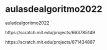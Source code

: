 # aulasdealgoritmo2022
auladealgoritmo2022
<p> https://scratch.mit.edu/projects/663785149 </p>
<p> https://scratch.mit.edu/projects/671434887 </p>
